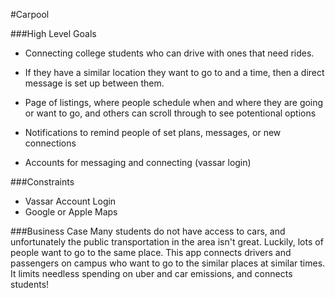 #Carpool

###High Level Goals
* Connecting college students who can drive with ones that need rides.

* If they have a similar location they want to go to and a time, then a direct message is set up between them.

* Page of listings, where people schedule when and where they are going or want to go, and others can scroll through to see potentional options

* Notifications to remind people of set plans, messages, or new connections

* Accounts for messaging and connecting (vassar login)

###Constraints
* Vassar Account Login
* Google or Apple Maps

###Business Case
Many students do not have access to cars, and unfortunately the public transportation in the area isn't great. Luckily, lots of people want to go to the same place. This app connects drivers and passengers on campus who want to go to the similar places at similar times. It limits needless spending on uber and car emissions, and connects students!